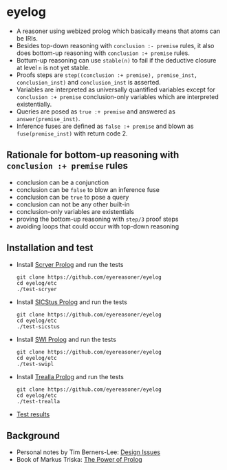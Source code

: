 # eyelog

- A reasoner using webized prolog which basically means that atoms can be IRIs.
- Besides top-down reasoning with `conclusion :- premise` rules, it also does bottom-up reasoning with `conclusion :+ premise` rules.
- Bottum-up reasoning can use `stable(n)` to fail if the deductive closure at level `n` is not yet stable.
- Proofs steps are `step((conclusion :+ premise), premise_inst, conclusion_inst)` and `conclusion_inst` is asserted.
- Variables are interpreted as universally quantified variables except for `conclusion :+ premise` conclusion-only variables which are interpreted existentially.
- Queries are posed as `true :+ premise` and answered as `answer(premise_inst)`.
- Inference fuses are defined as `false :+ premise` and blown as `fuse(premise_inst)` with return code 2.

## Rationale for bottom-up reasoning with `conclusion :+ premise` rules

- conclusion can be a conjunction
- conclusion can be `false` to blow an inference fuse
- conclusion can be `true` to pose a query
- conclusion can not be any other built-in
- conclusion-only variables are existentials
- proving the bottom-up reasoning with `step/3` proof steps
- avoiding loops that could occur with top-down reasoning

## Installation and test

- Install [Scryer Prolog](https://github.com/mthom/scryer-prolog#installing-scryer-prolog)
  and run the tests
    ```
    git clone https://github.com/eyereasoner/eyelog
    cd eyelog/etc
    ./test-scryer
    ```
- Install [SICStus Prolog](https://sicstus.sics.se/download4.html)
  and run the tests
    ```
    git clone https://github.com/eyereasoner/eyelog
    cd eyelog/etc
    ./test-sicstus
    ```
- Install [SWI Prolog](http://www.swi-prolog.org/Download.html)
  and run the tests
    ```
    git clone https://github.com/eyereasoner/eyelog
    cd eyelog/etc
    ./test-swipl
    ```
- Install [Trealla Prolog](https://github.com/trealla-prolog/trealla#building)
  and run the tests
    ```
    git clone https://github.com/eyereasoner/eyelog
    cd eyelog/etc
    ./test-trealla
    ```

- [Test results](https://github.com/eyereasoner/eyelog/blob/main/test-results.md)

## Background

- Personal notes by Tim Berners-Lee: [Design Issues](https://www.w3.org/DesignIssues/)
- Book of Markus Triska: [The Power of Prolog](https://www.metalevel.at/prolog)
